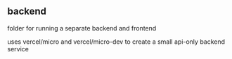 ## backend

folder for running a separate backend and frontend

uses vercel/micro and vercel/micro-dev to create a small api-only backend service